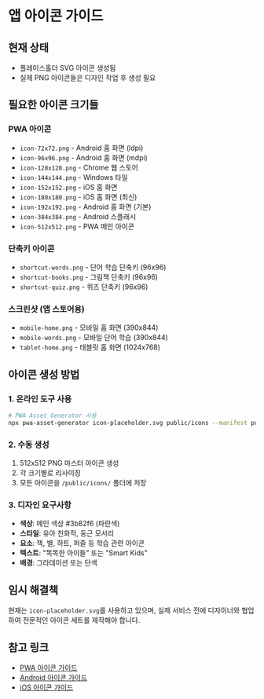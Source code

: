 # 앱 아이콘 가이드

## 현재 상태
- 플레이스홀더 SVG 아이콘 생성됨
- 실제 PNG 아이콘들은 디자인 작업 후 생성 필요

## 필요한 아이콘 크기들

### PWA 아이콘
- `icon-72x72.png` - Android 홈 화면 (ldpi)
- `icon-96x96.png` - Android 홈 화면 (mdpi)
- `icon-128x128.png` - Chrome 웹 스토어
- `icon-144x144.png` - Windows 타일
- `icon-152x152.png` - iOS 홈 화면
- `icon-180x180.png` - iOS 홈 화면 (최신)
- `icon-192x192.png` - Android 홈 화면 (기본)
- `icon-384x384.png` - Android 스플래시
- `icon-512x512.png` - PWA 메인 아이콘

### 단축키 아이콘
- `shortcut-words.png` - 단어 학습 단축키 (96x96)
- `shortcut-books.png` - 그림책 단축키 (96x96)
- `shortcut-quiz.png` - 퀴즈 단축키 (96x96)

### 스크린샷 (앱 스토어용)
- `mobile-home.png` - 모바일 홈 화면 (390x844)
- `mobile-words.png` - 모바일 단어 학습 (390x844)
- `tablet-home.png` - 태블릿 홈 화면 (1024x768)

## 아이콘 생성 방법

### 1. 온라인 도구 사용
```bash
# PWA Asset Generator 사용
npx pwa-asset-generator icon-placeholder.svg public/icons --manifest public/manifest.json
```

### 2. 수동 생성
1. 512x512 PNG 마스터 아이콘 생성
2. 각 크기별로 리사이징
3. 모든 아이콘을 `/public/icons/` 폴더에 저장

### 3. 디자인 요구사항
- **색상**: 메인 색상 #3b82f6 (파란색)
- **스타일**: 유아 친화적, 둥근 모서리
- **요소**: 책, 별, 하트, 퍼즐 등 학습 관련 아이콘
- **텍스트**: "똑똑한 아이들" 또는 "Smart Kids"
- **배경**: 그라데이션 또는 단색

## 임시 해결책
현재는 `icon-placeholder.svg`를 사용하고 있으며, 실제 서비스 전에 디자이너와 협업하여 전문적인 아이콘 세트를 제작해야 합니다.

## 참고 링크
- [PWA 아이콘 가이드](https://web.dev/add-manifest/)
- [Android 아이콘 가이드](https://developer.android.com/guide/practices/ui_guidelines/icon_design)
- [iOS 아이콘 가이드](https://developer.apple.com/design/human-interface-guidelines/ios/icons-and-images/app-icon/)